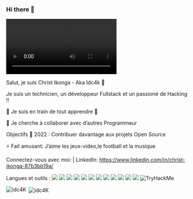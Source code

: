 ### Hi there 👋

<video src="https://giphy.com/gifs/hack-lp3GUtG2waC88"></video>

Salut, je suis Christ Ikonga - Aka Idc4k 👋


Je suis un technicien, un développeur Fullstack et un passioné de Hacking !!

🌱 Je suis en train de tout apprendre 🤣

👯 Je cherche à collaborer avec d’autres Programmeur

Objectifs 🥅 2022 : Contribuer davantage aux projets Open Source

⚡ Fait amusant: J’aime les jeux-video,le football et la musique 

Connectez-vous avec moi:
| LinkedIn: https://www.linkedin.com/in/christ-ikonga-87b3bb19a/


Langues et outils :
<img src="https://img.icons8.com/color/50/000000/django.png"/>
<img src="https://img.icons8.com/color/50/000000/java-coffee-cup-logo--v1.png"/>
<img src="https://img.icons8.com/color/50/000000/html-5--v2.png"/>
<img src="https://img.icons8.com/color/50/000000/git.png"/>
<img src="https://img.icons8.com/color/50/000000/python.png"/>
<img src="https://img.icons8.com/color/50/000000/postgreesql.png"/>
<img src="https://img.icons8.com/color/50/000000/mysql-logo.png"/>
<img src="https://img.icons8.com/color/50/000000/javascript--v1.png"/>
<img src="https://img.icons8.com/color/50/000000/c-programming.png"/>
<img src="https://img.icons8.com/fluency/48/000000/node-js.png"/>
<img src="https://img.icons8.com/color/50/000000/css3.png"/>
<img src="https://img.icons8.com/color/50/000000/dart.png"/>
<img src="https://tryhackme-badges.s3.amazonaws.com/idc22.png" alt="TryHackMe">


<p><img align="left" src="https://github-readme-stats.vercel.app/api/top-langs?username=idc4K&show_icons=true&locale=en&layout=compact" alt="idc4K" /></p>

<p>&nbsp;<img align="center" src="https://github-readme-stats.vercel.app/api?username=idc4K&show_icons=true&locale=en" alt="idc4K" /></p>
